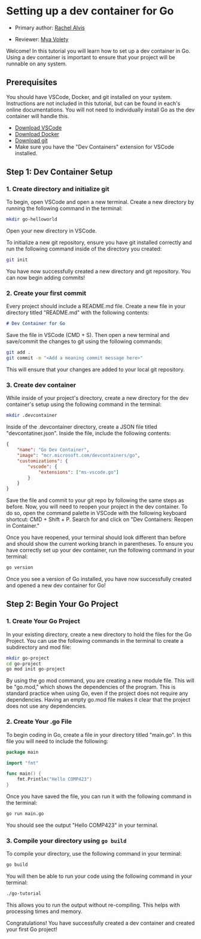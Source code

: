 # Setting up a dev container for Go

* Primary author: [Rachel Alvis](https://github.com/rcalvis)

* Reviewer: [Mya Volety](https://github.com/mvolety)

Welcome! In this tutorial you will learn how to set up a dev container in Go. Using a dev container is important to ensure that your project will be runnable on any system.

## Prerequisites

You should have VSCode, Docker, and git installed on your system. Instructions are not included in this tutorial, but can be found in each's online documentations. You will not need to individually install Go as the dev container will handle this.

* [Download VSCode](https://code.visualstudio.com/download)
* [Download Docker](https://docs.docker.com/get-started/get-docker/)
* [Download git](https://git-scm.com/downloads)
* Make sure you have the "Dev Containers" extension for VSCode installed.

## Step 1: Dev Container Setup

### 1. Create directory and initialize git

To begin, open VSCode and open a new terminal. Create a new directory by running the following command in the terminal:

``` bash
mkdir go-helloworld
```

Open your new directory in VSCode.

To initialize a new git repository, ensure you have git installed correctly and run the following command inside of the directory you created:

``` bash
git init
```

You have now successfully created a new directory and git repository. You can now begin adding commits!

### 2. Create your first commit

Every project should include a README.md file. Create a new file in your directory titled "README.md" with the following contents:

``` md
# Dev Container for Go
```

Save the file in VSCode (CMD + S). Then open a new terminal and save/commit the changes to git using the following commands:

``` bash
git add .
git commit -m "<Add a meaning commit message here>"
```

This will ensure that your changes are added to your local git repository.

### 3. Create dev container

While inside of your project's directory, create a new directory for the dev container's setup using the following command in the terminal:

``` bash
mkdir .devcontainer
```

Inside of the .devcontainer directory, create a JSON file titled "devcontatiner.json". Inside the file, include the following contents:

``` json
{
    "name": "Go Dev Container",
    "image": "mcr.microsoft.com/devcontainers/go",
    "customizations": {
        "vscode": {
            "extensions": ["ms-vscode.go"]
        }
    }
}
```

Save the file and commit to your git repo by following the same steps as before. Now, you will need to reopen your project in the dev container. To do so, open the command palette in VSCode with the following keyboard shortcut: CMD + Shift + P. Search for and click on "Dev Containers: Reopen in Container." 

Once you have reopened, your terminal should look different than before and should show the current working branch in parentheses. To ensure you have correctly set up your dev container, run the following command in your terminal:

``` bash
go version
```

Once you see a version of Go installed, you have now successfully created and opened a new dev container for Go!

## Step 2: Begin Your Go Project

### 1. Create Your Go Project

In your existing directory, create a new directory to hold the files for the Go Project. You can use the following commands in the terminal to create a subdirectory and mod file:

``` bash
mkdir go-project
cd go-project
go mod init go-project
```

By using the go mod command, you are creating a new module file. This will be "go.mod," which shows the dependencies of the program. This is standard practice when using Go, even if the project does not require any dependencies. Having an empty go.mod file makes it clear that the project does not use any dependencies.

### 2. Create Your .go File

To begin coding in Go, create a file in your directory titled "main.go". In this file you will need to include the following:

``` go
package main

import "fmt"

func main() {
    fmt.Println("Hello COMP423")
}
```

Once you have saved the file, you can run it with the following command in the terminal:

``` bash
go run main.go
```

You should see the output "Hello COMP423" in your terminal.

### 3. Compile your directory using `go build`

To compile your directory, use the following command in your terminal:

``` bash
go build
```

You will then be able to run your code using the following command in your terminal:

``` bash
./go-tutorial
```

This allows you to run the output without re-compiling. This helps with processing times and memory.

Congratulations! You have successfully created a dev container and created your first Go project!
